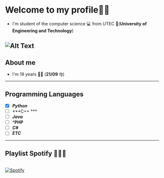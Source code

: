 #  Welcome to my profile:cowboy_hat_face::raised_hands:
- I'm student of the computer science 💻 from UTEC 💙(**University of Engineering and Technology**) 

![Alt Text](https://media.giphy.com/media/dvsjHZc6P3oozpp9I4/giphy.gif?cid=ecf05e47y8w2j6zrvqbq3bkc2xedxa9l3v176j9vrg0nwl6i&rid=giphy.gif&ct=g)
-----------------------------------------------------------------------------------------------------------------------------------------------
## About me 
- I'm 19 years :fairy_woman: (**21/09** ♍)
-----------------------------------------------------------------------------------------------------------------------------------------------
## Programming Languages
 - [x] ***Python***       
 - [ ] ***C++ ***        
 - [ ] ***Java***
 - [ ] ***PHP**
 - [ ] ***C#***
 - [ ] ***ETC***     
-------------------------------------------------------------------------------------------------------------------------------------------------
## Playlist Spotify 🎹👯‍♀️
&nbsp; <br> [![Spotify](https://novatorem-paolamag.vercel.app/api/spotify)](https://open.spotify.com/user/omnitenebris) 

